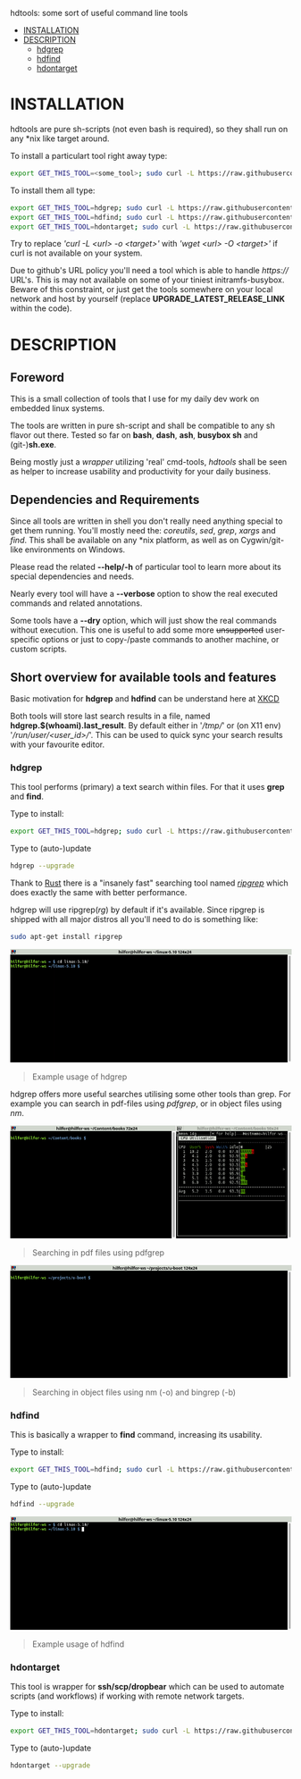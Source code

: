 hdtools: some sort of useful command line tools

- [INSTALLATION](#installation)
- [DESCRIPTION](#description)
    - [hdgrep](#hdgrep)
    - [hdfind](#hdfind)
    - [hdontarget](#hdontarget)


# INSTALLATION

hdtools are pure sh-scripts (not even bash is required), so they shall
run on any \*nix like target around.

To install a particulart tool right away type:

```sh
export GET_THIS_TOOL=<some_tool>; sudo curl -L https://raw.githubusercontent.com/dhilfer/hdtools/${GET_THIS_TOOL}-latest/${GET_THIS_TOOL} -o /usr/local/bin/${GET_THIS_TOOL}; sudo chmod a+rx /usr/local/bin/${GET_THIS_TOOL}; unset GET_THIS_TOOL;
```

To install them all type:

```sh
export GET_THIS_TOOL=hdgrep; sudo curl -L https://raw.githubusercontent.com/dhilfer/hdtools/${GET_THIS_TOOL}-latest/${GET_THIS_TOOL} -o /usr/local/bin/${GET_THIS_TOOL}; sudo chmod a+rx /usr/local/bin/${GET_THIS_TOOL}; unset GET_THIS_TOOL;
export GET_THIS_TOOL=hdfind; sudo curl -L https://raw.githubusercontent.com/dhilfer/hdtools/${GET_THIS_TOOL}-latest/${GET_THIS_TOOL} -o /usr/local/bin/${GET_THIS_TOOL}; sudo chmod a+rx /usr/local/bin/${GET_THIS_TOOL}; unset GET_THIS_TOOL;
export GET_THIS_TOOL=hdontarget; sudo curl -L https://raw.githubusercontent.com/dhilfer/hdtools/${GET_THIS_TOOL}-latest/${GET_THIS_TOOL} -o /usr/local/bin/${GET_THIS_TOOL}; sudo chmod a+rx /usr/local/bin/${GET_THIS_TOOL}; unset GET_THIS_TOOL;
```

Try to replace *'curl -L \<url> -o \<target>'* with *'wget \<url> -O \<target>'*
if curl is not available on your system.

Due to github's URL policy you'll need a tool which is able to handle
*https://* URL's. This is may not available on some of your tiniest
initramfs-busybox. Beware of this constraint, or just get the tools
somewhere on your local network and host by yourself (replace
**UPGRADE_LATEST_RELEASE_LINK** within the code).


# DESCRIPTION

## Foreword

This is a small collection of tools that I use for my daily dev work on
embedded linux systems.

The tools are written in pure sh-script and shall be compatible to any
sh flavor out there.
Tested so far on  **bash**, **dash**, **ash**, **busybox sh** and
(git-)**sh.exe**.

Being mostly just a *wrapper* utilizing 'real' cmd-tools, *hdtools*
shall be seen as helper to increase usability and productivity for your
daily business.


## Dependencies and Requirements

Since all tools are written in shell you don't really need anything
special to get them running. You'll mostly need the: *coreutils*, *sed*,
*grep*, *xargs* and *find*. This shall be available on any \*nix
platform, as well as on Cygwin/git-like environments on Windows.

Please read the related **--help/-h** of particular tool to learn more
about its special dependencies and needs.

Nearly every tool will have a **--verbose** option to show the real
executed commands and related annotations.

Some tools have a **--dry** option, which will just show the real
commands without execution. This one is useful to add some more
~~unsupported~~ user-specific options or just to copy-/paste commands to
another machine, or custom scripts.

## Short overview for available tools and features

Basic motivation for **hdgrep** and **hdfind** can be understand here at [XKCD](https://xkcd.com/1168/)

Both tools will store last search results in a file, named
**hdgrep.$(whoami).last_result**. By default either in '*/tmp/*' or (on X11 env)
'*/run/user/<user_id>/*'. This can be used to quick sync your search
results with your favourite editor.

### hdgrep
This tool performs (primary) a text search within files. For that it
uses **grep** and **find**.

Type to install:

```sh
export GET_THIS_TOOL=hdgrep; sudo curl -L https://raw.githubusercontent.com/dhilfer/hdtools/${GET_THIS_TOOL}-latest/${GET_THIS_TOOL} -o /usr/local/bin/${GET_THIS_TOOL}; sudo chmod a+rx /usr/local/bin/${GET_THIS_TOOL}; unset GET_THIS_TOOL;
```

Type to (auto-)update
```sh
hdgrep --upgrade
```

Thank to [Rust](https://www.rust-lang.org/) there is a "insanely fast"
searching tool named *[ripgrep](https://github.com/BurntSushi/ripgrep/releases)*
which does exactly the same with better performance.

hdgrep will use ripgrep(*rg*) by default if it's available.
Since ripgrep is shipped with all major distros all you'll need to do is
something like:

```sh
sudo apt-get install ripgrep
```

![hdgrep_example](https://github.com/dhilfer/hdtools/blob/main/doc_assets/hdgrep_example.gif?raw=true)

> Example usage of hdgrep

hdgrep offers more useful searches utilising some other tools than grep.
For example you can search in pdf-files using *pdfgrep*, or in object
files using *nm*.

![hdgrep_pdf_example](https://github.com/dhilfer/hdtools/blob/main/doc_assets/hdgrep_pdf_example.gif?raw=true)

> Searching in pdf files using pdfgrep

![hdgrep_obj_bin_example](https://github.com/dhilfer/hdtools/blob/main/doc_assets/hdgrep_obj_bin_example.gif?raw=true)

> Searching in object files using nm (-o) and bingrep (-b)


### hdfind

This is basically a wrapper to **find** command, increasing its usability.

Type to install:

```sh
export GET_THIS_TOOL=hdfind; sudo curl -L https://raw.githubusercontent.com/dhilfer/hdtools/${GET_THIS_TOOL}-latest/${GET_THIS_TOOL} -o /usr/local/bin/${GET_THIS_TOOL}; sudo chmod a+rx /usr/local/bin/${GET_THIS_TOOL}; unset GET_THIS_TOOL;
```

Type to (auto-)update
```sh
hdfind --upgrade
```


![hdfind_example](https://github.com/dhilfer/hdtools/blob/main/doc_assets/hdfind_example.gif?raw=true)

> Example usage of hdfind

### hdontarget

This tool is wrapper for **ssh/scp/dropbear** which can be used to
automate scripts (and workflows) if working with remote network targets.

Type to install:

```sh
export GET_THIS_TOOL=hdontarget; sudo curl -L https://raw.githubusercontent.com/dhilfer/hdtools/${GET_THIS_TOOL}-latest/${GET_THIS_TOOL} -o /usr/local/bin/${GET_THIS_TOOL}; sudo chmod a+rx /usr/local/bin/${GET_THIS_TOOL}; unset GET_THIS_TOOL;
```

Type to (auto-)update
```sh
hdontarget --upgrade
```
